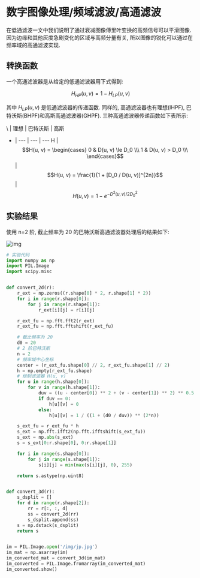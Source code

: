 # 数字图像处理/频域滤波/高通滤波

在低通滤波一文中我们说明了通过衰减图像傅里叶变换的高频信号可以平滑图像. 因为边缘和其他灰度急剧变化的区域与高频分量有关, 所以图像的锐化可以通过在频率域的高通滤波实现.

## 转换函数

一个高通滤波器是从给定的低通滤波器用下式得到:

$$
H_{HP}(u, v) = 1 - H_{LP}(u, v)
$$

其中 $H_{LP}(u, v)$ 是低通滤波器的传递函数. 同样的, 高通滤波器也有理想(IHPF), 巴特沃斯(BHPF)和高斯高通滤波器(GHPF). 三种高通滤波器传递函数如下表所示:

\ | 理想 | 巴特沃斯 | 高斯
- | --- | --- | ---
H | $$H(u, v) = \begin{cases} 0 & D(u, v) \le D_0 \\\ 1 & D(u, v) > D_0 \\\ \end{cases}$$ | $$H(u, v) = \frac{1}{1 + [D_0 / D(u, v)]^{2n}}$$ | $$H(u, v) = 1 - e^{-D^2(u, v) / 2D_0^2}$$

## 实验结果

使用 n=2 阶, 截止频率为 20 的巴特沃斯高通滤波器处理后的结果如下:

![img](/img/pil/frequency_filter_hpf/sample.jpg)

```py
# 实验代码
import numpy as np
import PIL.Image
import scipy.misc


def convert_2d(r):
    r_ext = np.zeros((r.shape[0] * 2, r.shape[1] * 2))
    for i in range(r.shape[0]):
        for j in range(r.shape[1]):
            r_ext[i][j] = r[i][j]

    r_ext_fu = np.fft.fft2(r_ext)
    r_ext_fu = np.fft.fftshift(r_ext_fu)

    # 截止频率为 20
    d0 = 20
    # 2 阶巴特沃斯
    n = 2
    # 频率域中心坐标
    center = (r_ext_fu.shape[0] // 2, r_ext_fu.shape[1] // 2)
    h = np.empty(r_ext_fu.shape)
    # 绘制滤波器 H(u, v)
    for u in range(h.shape[0]):
        for v in range(h.shape[1]):
            duv = ((u - center[0]) ** 2 + (v - center[1]) ** 2) ** 0.5
            if duv == 0:
                h[u][v] = 0
            else:
                h[u][v] = 1 / ((1 + (d0 / duv)) ** (2*n))

    s_ext_fu = r_ext_fu * h
    s_ext = np.fft.ifft2(np.fft.ifftshift(s_ext_fu))
    s_ext = np.abs(s_ext)
    s = s_ext[0:r.shape[0], 0:r.shape[1]]

    for i in range(s.shape[0]):
        for j in range(s.shape[1]):
            s[i][j] = min(max(s[i][j], 0), 255)

    return s.astype(np.uint8)


def convert_3d(r):
    s_dsplit = []
    for d in range(r.shape[2]):
        rr = r[:, :, d]
        ss = convert_2d(rr)
        s_dsplit.append(ss)
    s = np.dstack(s_dsplit)
    return s


im = PIL.Image.open('/img/jp.jpg')
im_mat = np.asarray(im)
im_converted_mat = convert_3d(im_mat)
im_converted = PIL.Image.fromarray(im_converted_mat)
im_converted.show()
```
